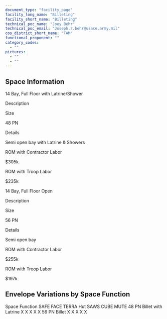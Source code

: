 ```yaml
---
document_type: "facility_page"
facility_long_name: "Billeting"
facility_short_name: "Billeting"
technical_poc_name: "Joey Behr"
technical_poc_email: "Joseph.r.behr@usace.army.mil"
cos_district_short_name: "TAM"
functional_proponent: ""
category_codes:
  - ""
pictures:
  - ""
  - ""
---
```


## Space Information

14 Bay, Full Floor with Latrine/Shower

Description

Size

48 PN

Details

Semi open bay with Latrine & Showers

ROM with Contractor Labor

\$305k

ROM with Troop Labor

\$235k

14 Bay, Full Floor Open

Description

Size

56 PN

Details

Semi open bay

ROM with Contractor Labor

\$255k

ROM with Troop Labor

\$197k

## Envelope Variations by Space Function

Space Function SAFE FACE TERRA Hut SAWS CUBE MUTE
48 PN Billet with Latrine X X X X X
56 PN Billet X X X X X
